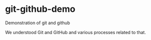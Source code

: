 # git-github-demo
 Demonstration of git and github

We understood Git and GitHub and various processes related to that.